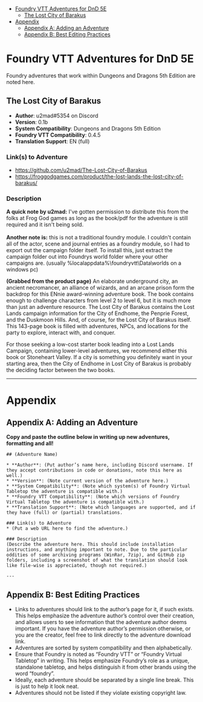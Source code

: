 <!--tl=2-->
<!--ts-->
   * [Foundry VTT Adventures for DnD 5E](#foundry-vtt-adventures-for-dnd-5e)
      * [The Lost City of Barakus](#the-lost-city-of-barakus)
   * [Appendix](#appendix)
      * [Appendix A: Adding an Adventure](#appendix-a-adding-an-adventure)
      * [Appendix B: Best Editing Practices](#appendix-b-best-editing-practices)
<!--te-->

# Foundry VTT Adventures for DnD 5E

Foundry adventures that work within Dungeons and Dragons 5th Edition are noted here.

## The Lost City of Barakus

* **Author**: u2mad#5354 on Discord
* **Version**: 0.1b
* **System Compatibility**: Dungeons and Dragons 5th Edition
* **Foundry VTT Compatibility**: 0.4.5
* **Translation Support**: EN (full)

### Link(s) to Adventure
* https://github.com/u2mad/The-Lost-City-of-Barakus
* https://froggodgames.com/product/the-lost-lands-the-lost-city-of-barakus/

### Description
**A quick note by u2mad:** I've gotten permission to distribute this from the folks at Frog God games as long as the book/pdf for the adventure is still required and it isn't being sold.<br>
<br>
**Another note is:** this is not a traditional foundry module. I couldn't contain all of the actor, scene and journal entries as a foundry module, so I had to export out the campaign folder itself. To install this, just extract the campaign folder out into Foundrys world folder where your other campaigns are. (usually %localappdata%\foundryvtt\Data\worlds on a windows pc)

**(Grabbed from the product page)** An elaborate underground city, an ancient necromancer, an alliance of wizards, and an arcane prison form the backdrop for this ENnie award-winning adventure book. The book contains enough to challenge characters from level 2 to level 6, but it is much more than just an adventure resource. The Lost City of Barakus contains the Lost Lands campaign information for the City of Endhome, the Penprie Forest, and the Duskmoon Hills. And, of course, for the Lost City of Barakus itself. This 143-page book is filled with adventures, NPCs, and locations for the party to explore, interact with, and conquer.

For those seeking a low-cost starter book leading into a Lost Lands Campaign, containing lower-level adventures, we recommend either this book or Stoneheart Valley. If a city is something you definitely want in your starting area, then the City of Endhome in Lost City of Barakus is probably the deciding factor between the two books.

---

# Appendix

## Appendix A: Adding an Adventure

**Copy and paste the outline below in writing up new adventures, formatting and all!**
```
## (Adventure Name)

* **Author**: (Put author’s name here, including Discord username. If they accept contributions in code or donations, note this here as well.)
* **Version**: (Note current version of the adventure here.)
* **System Compatibility**: (Note which system(s) of Foundry Virtual Tabletop the adventure is compatible with.)
* **Foundry VTT Compatibility**: (Note which versions of Foundry Virtual Tabletop the adventure is compatible with.)
* **Translation Support**: (Note which languages are supported, and if they have (full) or (partial) translations.

### Link(s) to Adventure
* (Put a web URL here to find the adventure.)

### Description
(Describe the adventure here. This should include installation instructions, and anything important to note. Due to the particular oddities of some archiving programs (WinRar, 7zip), and GitHub zip folders, including a screenshot of what the translation should look like file-wise is appreciated, though not required.)

---
```

## Appendix B: Best Editing Practices

- Links to adventures should link to the author’s page for it, if such exists. This helps emphasize the adventure author’s control over their creation, and allows users to see information that the adventure author deems important. If you have the adventure author’s permission otherwise, or you are the creator, feel free to link directly to the adventure download link. 
- Adventures are sorted by system compatibility and then alphabetically.
- Ensure that Foundry is noted as “Foundry VTT” or “Foundry Virtual Tabletop” in writing. This helps emphasize Foundry’s role as a unique, standalone tabletop, and helps distinguish it from other brands using the word “foundry”.   
- Ideally, each adventure should be separated by a single line break. This is just to help it look neat. 
- Adventures should not be listed if they violate existing copyright law.


